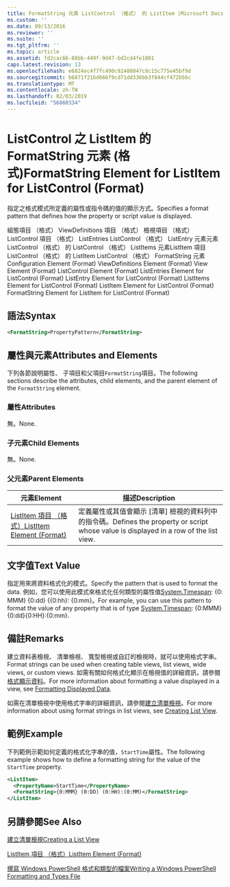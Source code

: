 ```yaml
---
title: FormatString 元素 ListControl （格式） 的 ListItem |Microsoft Docs
ms.custom: ''
ms.date: 09/13/2016
ms.reviewer: ''
ms.suite: ''
ms.tgt_pltfrm: ''
ms.topic: article
ms.assetid: fd2cac66-88bb-449f-9d47-bd2cd4fe1801
caps.latest.revision: 13
ms.openlocfilehash: e6024ec4f7fc490c92408047c8c15c775e45bf9d
ms.sourcegitcommit: b6871f21bd666f9cd71dd336bb3f844cf472b56c
ms.translationtype: MT
ms.contentlocale: zh-TW
ms.lasthandoff: 02/03/2019
ms.locfileid: "56860334"
---
```

# <a name="formatstring-element-for-listitem-for-listcontrol--format"></a><span data-ttu-id="63512-102">ListControl 之 ListItem 的 FormatString 元素 (格式)</span><span class="sxs-lookup"><span data-stu-id="63512-102">FormatString Element for ListItem for ListControl  (Format)</span></span>

<span data-ttu-id="63512-103">指定之格式模式所定義的屬性或指令碼的值的顯示方式。</span><span class="sxs-lookup"><span data-stu-id="63512-103">Specifies a format pattern that defines how the property or script value is displayed.</span></span>

<span data-ttu-id="63512-104">組態項目 （格式） ViewDefinitions 項目 （格式） 檢視項目 （格式） ListControl 項目 （格式） ListEntries ListControl （格式） ListEntry 元素元素 ListControl （格式） 的 ListControl （格式） ListItems 元素ListItem 項目 ListControl （格式） 的 ListItem ListControl （格式） FormatString 元素</span><span class="sxs-lookup"><span data-stu-id="63512-104">Configuration Element (Format) ViewDefinitions Element (Format) View Element (Format) ListControl Element (Format) ListEntries Element for ListControl (Format) ListEntry Element for ListControl (Format) ListItems Element for ListControl (Format) ListItem Element for ListControl (Format) FormatString Element for ListItem for ListControl (Format)</span></span>

## <a name="syntax"></a><span data-ttu-id="63512-105">語法</span><span class="sxs-lookup"><span data-stu-id="63512-105">Syntax</span></span>

```xml
<FormatString>PropertyPattern</FormatString>
```

## <a name="attributes-and-elements"></a><span data-ttu-id="63512-106">屬性與元素</span><span class="sxs-lookup"><span data-stu-id="63512-106">Attributes and Elements</span></span>

<span data-ttu-id="63512-107">下列各節說明屬性、 子項目和父項目`FormatString`項目。</span><span class="sxs-lookup"><span data-stu-id="63512-107">The following sections describe the attributes, child elements, and the parent element of the `FormatString` element.</span></span>

### <a name="attributes"></a><span data-ttu-id="63512-108">屬性</span><span class="sxs-lookup"><span data-stu-id="63512-108">Attributes</span></span>

<span data-ttu-id="63512-109">無。</span><span class="sxs-lookup"><span data-stu-id="63512-109">None.</span></span>

### <a name="child-elements"></a><span data-ttu-id="63512-110">子元素</span><span class="sxs-lookup"><span data-stu-id="63512-110">Child Elements</span></span>

<span data-ttu-id="63512-111">無。</span><span class="sxs-lookup"><span data-stu-id="63512-111">None.</span></span>

### <a name="parent-elements"></a><span data-ttu-id="63512-112">父元素</span><span class="sxs-lookup"><span data-stu-id="63512-112">Parent Elements</span></span>

|<span data-ttu-id="63512-113">元素</span><span class="sxs-lookup"><span data-stu-id="63512-113">Element</span></span>|<span data-ttu-id="63512-114">描述</span><span class="sxs-lookup"><span data-stu-id="63512-114">Description</span></span>|
|-------------|-----------------|
|[<span data-ttu-id="63512-115">ListItem 項目 （格式）</span><span class="sxs-lookup"><span data-stu-id="63512-115">ListItem Element (Format)</span></span>](./listitem-element-for-listitems-for-listcontrol-format.md)|<span data-ttu-id="63512-116">定義屬性或其值會顯示 [清單] 檢視的資料列中的指令碼。</span><span class="sxs-lookup"><span data-stu-id="63512-116">Defines the property or script whose value is displayed in a row of the list view.</span></span>|

## <a name="text-value"></a><span data-ttu-id="63512-117">文字值</span><span class="sxs-lookup"><span data-stu-id="63512-117">Text Value</span></span>

<span data-ttu-id="63512-118">指定用來將資料格式化的模式。</span><span class="sxs-lookup"><span data-stu-id="63512-118">Specify the pattern that is used to format the data.</span></span> <span data-ttu-id="63512-119">例如，您可以使用此模式來格式化任何類型的屬性值[System.Timespan](/dotnet/api/System.TimeSpan): {0: MMM} {0:dd} {{0:hh}: {0:mm}。</span><span class="sxs-lookup"><span data-stu-id="63512-119">For example, you can use this pattern to format the value of any property that is of type [System.Timespan](/dotnet/api/System.TimeSpan): {0:MMM}{0:dd}{0:HH}:{0:mm}.</span></span>

## <a name="remarks"></a><span data-ttu-id="63512-120">備註</span><span class="sxs-lookup"><span data-stu-id="63512-120">Remarks</span></span>

<span data-ttu-id="63512-121">建立資料表檢視、 清單檢視、 寬型檢視或自訂的檢視時，就可以使用格式字串。</span><span class="sxs-lookup"><span data-stu-id="63512-121">Format strings can be used when creating table views, list views, wide views, or custom views.</span></span> <span data-ttu-id="63512-122">如需有關如何格式化顯示在檢視值的詳細資訊，請參閱[格式顯示資料](./formatting-displayed-data.md)。</span><span class="sxs-lookup"><span data-stu-id="63512-122">For more information about formatting a value displayed in a view, see [Formatting Displayed Data](./formatting-displayed-data.md).</span></span>

<span data-ttu-id="63512-123">如需在清單檢視中使用格式字串的詳細資訊，請參閱[建立清單檢視](./creating-a-list-view.md)。</span><span class="sxs-lookup"><span data-stu-id="63512-123">For more information about using format strings in list views, see [Creating List View](./creating-a-list-view.md).</span></span>

## <a name="example"></a><span data-ttu-id="63512-124">範例</span><span class="sxs-lookup"><span data-stu-id="63512-124">Example</span></span>

<span data-ttu-id="63512-125">下列範例示範如何定義的格式化字串的值，`StartTime`屬性。</span><span class="sxs-lookup"><span data-stu-id="63512-125">The following example shows how to define a formatting string for the value of the `StartTime` property.</span></span>

```xml
<ListItem>
  <PropertyName>StartTime</PropertyName>
  <FormatString>{0:MMM} (0:DD) (0:HH):(0:MM)</FormatString>
</ListItem>
```

## <a name="see-also"></a><span data-ttu-id="63512-126">另請參閱</span><span class="sxs-lookup"><span data-stu-id="63512-126">See Also</span></span>

[<span data-ttu-id="63512-127">建立清單檢視</span><span class="sxs-lookup"><span data-stu-id="63512-127">Creating a List View</span></span>](./creating-a-list-view.md)

[<span data-ttu-id="63512-128">ListItem 項目 （格式）</span><span class="sxs-lookup"><span data-stu-id="63512-128">ListItem Element (Format)</span></span>](./listitem-element-for-listitems-for-listcontrol-format.md)

[<span data-ttu-id="63512-129">撰寫 Windows PowerShell 格式和類型的檔案</span><span class="sxs-lookup"><span data-stu-id="63512-129">Writing a Windows PowerShell Formatting and Types File</span></span>](./writing-a-powershell-formatting-file.md)
